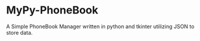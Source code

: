 # MyPy-PhoneBook
A Simple PhoneBook Manager written in python and tkinter utilizing JSON to store data.
